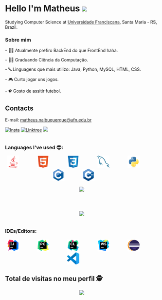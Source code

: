 
# Hello I'm Matheus <img src="https://raw.githubusercontent.com/iampavangandhi/iampavangandhi/master/gifs/Hi.gif" width="30px"></h2>

<p>Studying Computer Science at  <a href="https://www.ufn.edu.br/site/">Universidade Franciscana</a>,  Santa Maria - RS, Brazil.</p>

### Sobre mim
<div style="display: inline_block">
<p> - 👨‍💻 Atualmente prefiro BackEnd do que FrontEnd haha. </p>
<p> - 👨‍🎓 Graduando Ciência da Computação. </p>
<p> - 🔤 Linguagens que mais utilizo: Java, Python, MySQL, HTML, CSS. </p>
<p> - 🎮 Curto jogar uns jogos. </p>
<p> - ⚽️ Gosto de assitir futebol. </p>
</div>

## Contacts
E-mail: matheus.nalbuquerque@ufn.edu.br
<p>
	<a href="https://www.instagram.com/matheus_nogueira.a/" target="_blank"><img alt="Insta" src="https://img.shields.io/badge/Instagram-EA4C89?style=for-the-badge&logo=Instagram&logoColor=white" /></a> 
	<a href="https://matheusnogueira.netlify.app/" target="_blank"><img alt="Linktree" src="https://img.shields.io/badge/LinkTree-FFFFFF?style=for-the-badge&logo=LinkTree&logoColor=green" /></a> 
	<a href="https://www.linkedin.com/in/matheus-nogueira-albuquerque-14abb5275/" target="_blank"><img src="https://img.shields.io/badge/-LinkedIn-%230077B5?style=for-the-badge&logo=linkedin&logoColor=white" target="_blank"></a>
</p>

# <h3>Languages ​​I've used 😎:</h3>

<div align="center">
    <img height="40" src="https://raw.githubusercontent.com/devicons/devicon/master/icons/java/java-plain.svg">
    &nbsp;&nbsp;&nbsp;&nbsp;&nbsp;&nbsp;&nbsp;&nbsp;&nbsp;&nbsp;&nbsp;&nbsp;&nbsp;
    <img height="40" src="https://raw.githubusercontent.com/devicons/devicon/master/icons/html5/html5-original.svg">
    &nbsp;&nbsp;&nbsp;&nbsp;&nbsp;&nbsp;&nbsp;&nbsp;&nbsp;&nbsp;&nbsp;&nbsp;&nbsp;
    <img height="40" src="https://raw.githubusercontent.com/devicons/devicon/master/icons/css3/css3-original.svg">
    &nbsp;&nbsp;&nbsp;&nbsp;&nbsp;&nbsp;&nbsp;&nbsp;&nbsp;&nbsp;&nbsp;&nbsp;&nbsp;
    <img height="40" src="https://raw.githubusercontent.com/devicons/devicon/master/icons/mysql/mysql-original.svg">
     &nbsp;&nbsp;&nbsp;&nbsp;&nbsp;&nbsp;&nbsp;&nbsp;&nbsp;&nbsp;&nbsp;&nbsp;&nbsp;
    <img height="40" src="https://github.com/devicons/devicon/blob/master/icons/python/python-original.svg">
     &nbsp;&nbsp;&nbsp;&nbsp;&nbsp;&nbsp;&nbsp;&nbsp;&nbsp;&nbsp;&nbsp;&nbsp;&nbsp;
    <img height="40" src="https://github.com/devicons/devicon/blob/master/icons/c/c-original.svg?short_path=d0841f2">
     &nbsp;&nbsp;&nbsp;&nbsp;&nbsp;&nbsp;&nbsp;&nbsp;&nbsp;&nbsp;&nbsp;&nbsp;&nbsp;
    <img height="40" src="https://github.com/devicons/devicon/blob/master/icons/cplusplus/cplusplus-original.svg">
     &nbsp;&nbsp;&nbsp;&nbsp;&nbsp;&nbsp;&nbsp;&nbsp;&nbsp;&nbsp;&nbsp;&nbsp;&nbsp;
    
</div>

<p align="center">
  <a href="#">
  </a>
  <a href="#">
    <img align="center" width="450" src="dev.gif" />
  </a>
</p>
</br>
</br>
<p align="center">
  <a href="https://github.com/anuraghazra/github-readme-stats">
    <img
      align="center"
      src="https://github-readme-stats.vercel.app/api/top-langs/?username=Nogz04&layout=compact&langs_count=7&theme=dracula"
    />
  </a>
  
</p>



# <h3>IDEs/Editors:</h3>
<div align="center">
    <img height="40" src="https://github.com/devicons/devicon/blob/master/icons/intellij/intellij-original.svg">
    &nbsp;&nbsp;&nbsp;&nbsp;&nbsp;&nbsp;&nbsp;&nbsp;&nbsp;&nbsp;&nbsp;&nbsp;&nbsp;
    <img height="40" src="https://github.com/devicons/devicon/blob/master/icons/pycharm/pycharm-original.svg">
    &nbsp;&nbsp;&nbsp;&nbsp;&nbsp;&nbsp;&nbsp;&nbsp;&nbsp;&nbsp;&nbsp;&nbsp;&nbsp;
    <img height="40" src="https://github.com/devicons/devicon/blob/master/icons/clion/clion-original.svg">
     &nbsp;&nbsp;&nbsp;&nbsp;&nbsp;&nbsp;&nbsp;&nbsp;&nbsp;&nbsp;&nbsp;&nbsp;&nbsp;
    <img height="40" src="https://github.com/devicons/devicon/blob/master/icons/webstorm/webstorm-original.svg">
     &nbsp;&nbsp;&nbsp;&nbsp;&nbsp;&nbsp;&nbsp;&nbsp;&nbsp;&nbsp;&nbsp;&nbsp;&nbsp;
    <img height="40" src="https://github.com/devicons/devicon/blob/master/icons/eclipse/eclipse-original.svg">
    &nbsp;&nbsp;&nbsp;&nbsp;&nbsp;&nbsp;&nbsp;&nbsp;&nbsp;&nbsp;&nbsp;&nbsp;&nbsp;
    <img height="40" src="https://github.com/devicons/devicon/blob/master/icons/vscode/vscode-original.svg">
     &nbsp;&nbsp;&nbsp;&nbsp;&nbsp;&nbsp;&nbsp;&nbsp;&nbsp;&nbsp;&nbsp;&nbsp;&nbsp;
    
</div>

<p align="center"> 

 ## Total de visitas no meu perfil :detective: <br>
 <p align="center"> 
   <img alingn="center" src="https://profile-counter.glitch.me/Nogz04/count.svg" />
 </p>

</p>


